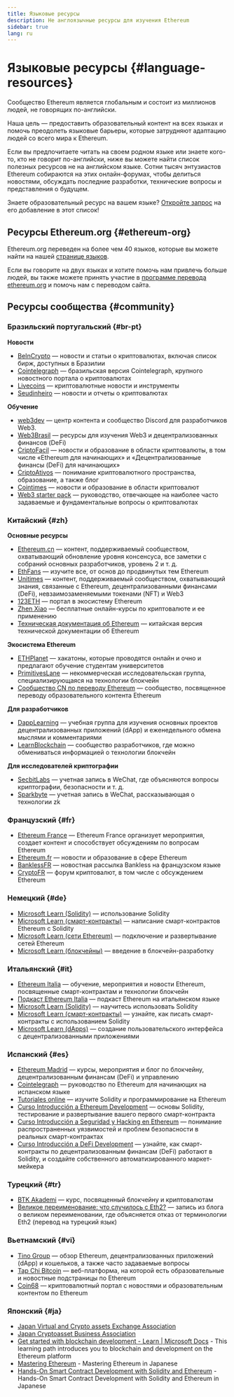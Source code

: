 ```yaml
---
title: Языковые ресурсы
description: Не англоязычные ресурсы для изучения Ethereum
sidebar: true
lang: ru
---
```


# Языковые ресурсы {#language-resources}

Сообщество Ethereum является глобальным и состоит из миллионов людей, не говорящих по-английски.

Наша цель — предоставить образовательный контент на всех языках и помочь преодолеть языковые барьеры, которые затрудняют адаптацию людей со всего мира к Ethereum.

Если вы предпочитаете читать на своем родном языке или знаете кого-то, кто не говорит по-английски, ниже вы можете найти список полезных ресурсов не на английском языке. Сотни тысяч энтузиастов Ethereum собираются на этих онлайн-форумах, чтобы делиться новостями, обсуждать последние разработки, технические вопросы и представления о будущем.

Знаете образовательный ресурс на вашем языке? [Откройте запрос](https://github.com/ethereum/ethereum-org-website/issues/new/choose) на его добавление в этот список!

## Ресурсы Ethereum.org {#ethereum-org}

Ethereum.org переведен на более чем 40 языков, которые вы можете найти на нашей [странице языков](/languages).

Если вы говорите на двух языках и хотите помочь нам привлечь больше людей, вы также можете принять участие в [программе перевода ethereum.org](/contributing/translation-program/#translation-program) и помочь нам с переводом сайта.

## Ресурсы сообщества {#community}

### Бразильский португальский {#br-pt}

**Новости**

- [BeInCrypto](http://www.beincrypto.com.br) — новости и статьи о криптовалютах, включая список бирж, доступных в Бразилии
- [Cointelegraph](http://cointelegraph.com.br/category/analysis) — бразильская версия Cointelegraph, крупного новостного портала о криптовалютах
- [Livecoins](http://www.livecoins.com.br/ethereum) — криптовалютные новости и инструменты
- [Seudinheiro](http://www.seudinheiro.com/criptomoedas/) — новости и отчеты о криптовалютах

**Обучение**

- [web3dev](https://www.web3dev.com.br/) — центр контента и сообщество Discord для разработчиков Web3.
- [Web3Brasil](https://github.com/web3brasil/web3brasil) — ресурсы для изучения Web3 и децентрализованных финансов (DeFi)
- [CriptoFacil](http://www.criptofacil.com/ultimas-noticias/) — новости и образование в области криптовалюты, в том числе «Ethereum для начинающих» и «Децентрализованные финансы (DeFi) для начинающих»
- [CriptoAtivos](http://www.criptoativos.wiki.br/) — понимание криптовалютного пространства, образование, а также блог
- [Cointimes](http://www.cointimes.com.br/) — новости и образование в области криптовалют
- [Web3 starter pack](https://docs.google.com/document/d/1X8PSTFH7FTw9J-gbKWM6Y430SWCBT8d4t4pJgFQHJ8E/) — руководство, отвечающее на наиболее часто задаваемые и фундаментальные вопросы о криптовалютах

### Китайский {#zh}

**Основные ресурсы**

- [Ethereum.cn](https://www.ethereum.cn/) — контент, поддерживаемый сообществом, охватывающий обновление уровня консенсуса, все заметки с собраний основных разработчиков, уровень 2 и т. д.
- [EthFans](https://github.com/editor-Ajian/EthFans.org-annual-collected-works/) — изучите все, от основ до продвинутых тем Ethereum
- [Unitimes](https://mp.weixin.qq.com/s/tvloZSDBSOQN9zDQj_91kA) — контент, поддерживаемый сообществом, охватывающий знания, связанные с Ethereum, децентрализованными финансами (DeFi), невзаимозаменяемыми токенами (NFT) и Web3
- [123ETH](https://123eth.org/) — портал в экосистему Ethereum
- [Zhen Xiao](http://zhenxiao.com/blockchain/) — бесплатные онлайн-курсы по криптовалюте и ее применению
- [Техническая документация об Ethereum](https://github.com/ethereum/wiki/wiki/[%E4%B8%AD%E6%96%87]-%E4%BB%A5%E5%A4%AA%E5%9D%8A%E7%99%BD%E7%9A%AE%E4%B9%A6) — китайская версия технической документации об Ethereum

**Экосистема Ethereum**

- [ETHPlanet](https://www.ethplanet.org/) — хакатоны, которые проводятся онлайн и очно и предлагают обучение студентам университетов
- [PrimitivesLane](https://www.primitiveslane.org/) — некоммерческая исследовательская группа, специализирующаяся на технологии блокчейн
- [Сообщество CN по переводу Ethereum](https://www.notion.so/Ethereum-Translation-Community-CN-05375fe0a94c4214acaf90f42ba40171) — сообщество, посвященное переводу образовательного контента Ethereum

**Для разработчиков**

- [DappLearning](https://github.com/Dapp-Learning-DAO/Dapp-Learning) — учебная группа для изучения основных проектов децентрализованных приложений (dApp) и еженедельного обмена мыслями и комментариями
- [LearnBlockchain](https://learnblockchain.cn/) — сообщество разработчиков, где можно обмениваться информацией о технологии блокчейн

**Для исследователей криптографии**

- [SecbitLabs](https://mp.weixin.qq.com/s/69_tqBJpr_sbaKtR1sBRMw) — учетная запись в WeChat, где объясняются вопросы криптографии, безопасности и т. д.
- [Sparkbyte](https://mp.weixin.qq.com/s/9KgKTc_jtJ7bWKdbNPoqvQ) — учетная запись в WeChat, рассказывающая о технологии zk

### Французский {#fr}

- [Ethereum France](https://www.ethereum-france.com/) — Ethereum France организует мероприятия, создает контент и способствует обсуждениям по вопросам Ethereum
- [Ethereum.fr](https://ethereum.fr/) — новости и образование в сфере Ethereum
- [BanklessFR](https://banklessfr.substack.com/) — новостная рассылка Bankless на французском языке
- [CryptoFR](https://cryptofr.com/category/44/ethereum-general) — форум криптовалют, в том числе с обсуждением Ethereum

### Немецкий {#de}

- [Microsoft Learn (Solidity)](https://docs.microsoft.com/de-de/learn/modules/blockchain-learning-solidity/) — использование Solidity
- [Microsoft Learn (смарт-контракты)](https://docs.microsoft.com/de-de/learn/modules/blockchain-solidity-ethereum-smart-contracts/) — написание смарт-контрактов Ethereum с Solidity
- [Microsoft Learn (сети Ethereum)](https://docs.microsoft.com/de-de/learn/modules/blockchain-ethereum-networks/) — подключение и развертывание сетей Ethereum
- [Microsoft Learn (блокчейны)](https://docs.microsoft.com/de-de/learn/paths/ethereum-blockchain-development/) — введение в блокчейн-разработку

### Итальянский {#it}

- [Ethereum Italia](https://www.ethereum-italia.it/) — обучение, мероприятия и новости Ethereum, посвященные смарт-контрактам и технологии блокчейн
- [Подкаст Ethereum Italia](https://www.ethereum-italia.it/podcast/) — подкаст Ethereum на итальянском языке
- [Microsoft Learn (Solidity)](https://docs.microsoft.com/it-it/learn/modules/blockchain-learning-solidity/) — научитесь использовать Solidity
- [Microsoft Learn (смарт-контракты)](https://docs.microsoft.com/it-it/learn/modules/blockchain-solidity-ethereum-smart-contracts/) — узнайте, как писать смарт-контракты с использованием Solidity
- [Microsoft Learn (dApps)](https://docs.microsoft.com/it-it/learn/modules/blockchain-create-ui-decentralized-apps/) — создание пользовательского интерфейса с децентрализованными приложениями

### Испанский {#es}

- [Ethereum Madrid](https://ethereummadrid.com/) — курсы, мероприятия и блог по блокчейну, децентрализованным финансам (DeFi) и управлению
- [Cointelegraph](https://es.cointelegraph.com/ethereum-for-beginners) — руководство по Ethereum для начинающих на испанском языке
- [Tutoriales online](https://tutoriales.online/curso/solidity) — изучите Solidity и программирование на Ethereum
- [Curso Introducción a Ethereum Development](https://youtube.com/playlist?list=PLTqiwJDd_R8y9pfUBjhkVa1IDMwyQz-fU) — основы Solidity, тестирование и развертывание вашего первого смарт-контракта
- [Curso Introducción a Seguridad y Hacking en Ethereum](https://youtube.com/playlist?list=PLTqiwJDd_R8yHOvteko_DmUxUTMHnlfci) — понимание распространенных уязвимостей и проблем безопасности в реальных смарт-контрактах
- [Curso Introducción a DeFi Development](https://youtube.com/playlist?list=PLTqiwJDd_R8zZiP9_jNdaPqA3HqoW2lrS) — узнайте, как смарт-контракты по децентрализованным финансам (DeFi) работают в Solidity, и создайте собственного автоматизированного маркет-мейкера

### Турецкий {#tr}

- [BTK Akademi](https://www.btkakademi.gov.tr/portal/course/blokzincir-ve-kripto-paralar-10569#!/about) — курс, посвященный блокчейну и криптовалютам
- [Великое переименование: что случилось с Eth2?](https://miningturkiye.org/konu/ethereum-madenciligi-bitiyor-mu-onemli-gelisme.655/) — запись из блога о великом переименовании, где объясняется отказ от терминологии Eth2 (перевод на турецкий язык)

### Вьетнамский {#vi}

- [Tino Group](https://wiki.tino.org/ethereum-la-gi/) — обзор Ethereum, децентрализованных приложений (dApp) и кошельков, а также часто задаваемые вопросы
- [Tap Chi Bitcoin](https://tapchibitcoin.io/tap-chi/tin-tuc-ethereum-eth) — веб-платформа, на которой есть образовательные и новостные подстраницы по Ethereum
- [Coin68](https://coin68.com/ethereum-tieu-diem/) — криптовалютный портал с новостями и образовательным контентом по Ethereum

### Японский {#ja}

- [Japan Virtual and Crypto assets Exchange Association](https://jvcea.or.jp/)
- [Japan Cryptoasset Business Association](https://cryptocurrency-association.org/)
- [Get started with blockchain development - Learn | Microsoft Docs](https://docs.microsoft.com/ja-jp/learn/paths/ethereum-blockchain-development/) - This learning path introduces you to blockchain and development on the Ethereum platform
- [Mastering Ethereum](https://www.oreilly.co.jp/books/9784873118963/) - Mastering Ethereum in Japanese
- [Hands-On Smart Contract Development with Solidity and Ethereum](https://www.oreilly.co.jp/books/9784873119342/) - Hands-On Smart Contract Development with Solidity and Ethereum in Japanese
